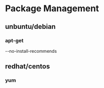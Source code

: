 # Package Management

## unbuntu/debian

### apt-get

--no-install-recommends

## redhat/centos

### yum